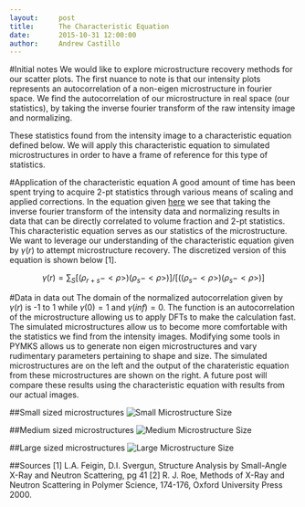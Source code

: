```yaml
---
layout:     post
title:      The Characteristic Equation
date:       2015-10-31 12:00:00
author:     Andrew Castillo
---
```

<!-- Start Writing Below in Markdown -->

#Initial notes
We would like to explore microstructure recovery methods for our scatter plots. The first nuance to note is that our intensity plots represents an autocorrelation of a non-eigen microstructure in fourier space. We find the autocorrelation of our microstructure in real space (our statistics), by taking the inverse fourier transform of the raw intensity image and normalizing. 

These statistics found from the intensity image to a characteristic equation defined below. We will apply this characteristic equation to simulated microstructures in order to have a frame of reference for this type of statistics.

#Application of the characteristic equation
A good amount of time has been spent trying to acquire 2-pt statistics through various means of scaling and applied corrections. In the equation given [here](http://materials-informatics-class-fall2015.github.io/MIC-polymers/2015/09/29/Derivation-equation/) we see that taking the inverse fourier transform of the intensity data and normalizing results in data that can be directly correlated to volume fraction and 2-pt statistics. This characteristic equation serves as our statistics of the microstructure. We want to leverage our understanding of the characteristic equation given
by $\gamma(r)$ to attempt microstructure recovery. The discretized version of this equation is shown below [1]. 

$$
\gamma(r) = \sum_S[(\rho_{r+s}-<\rho>)(\rho_{s}-<\rho>)]/[((\rho_{s}-<\rho>)(\rho_{s}-<\rho>)]
$$

#Data in data out
The domain of the normalized autocorrelation given by $\gamma(r)$ is -1 to 1 while $\gamma(0)=1$ and $\gamma(inf)=0$. The function is an autocorrelation of the microstructure allowing us to apply DFTs to make the calculation fast. The simulated microstructures allow us to become more comfortable with the statistics we find from the intensity images. Modifying some tools in PYMKS allows us to generate non eigen microstructures and vary rudimentary parameters
pertaining to shape and size. The simulated microstructures are on the left and the output of the charateristic equation from these microstructures are shown on the right. A future post will compare these results using the characteristic equation with
results from our actual images.

##Small sized microstructures
![Small Microstructure Size](https://41.media.tumblr.com/625f22ee8e550d8ad59716585146df36/tumblr_nx3jpm9NWe1rlqsr4o1_1280.png)

##Medium sized microstructures
![Medium Microstructure Size](https://41.media.tumblr.com/e8ba370e8553c704aea32babefce38de/tumblr_nx3jpvfvSw1rlqsr4o1_1280.png)

##Large sized microstructures
![Large Microstructure Size](https://40.media.tumblr.com/55b3efeb560ffc663595763efa707b0a/tumblr_nx3jpc0Swr1rlqsr4o1_1280.png)


##Sources
[1] L.A. Feigin, D.I. Svergun, Structure Analysis by Small-Angle X-Ray and Neutron Scattering, pg 41
[2] R. J. Roe, Methods of X-Ray and Neutron Scattering in Polymer Science, 174-176, Oxford University Press 2000.
